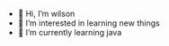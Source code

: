 - 👋 Hi, I’m wilson
- 👀 I’m interested in learning new things
- 🌱 I’m currently learning java

<!---
wilson999469/wilson999469 is a ✨ special ✨ repository because its `README.md` (this file) appears on your GitHub profile.
You can click the Preview link to take a look at your changes.
--->
